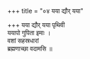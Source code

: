 +++
title = "०४ यया द्यौर् यया"

+++
यया द्यौर् यया पृथिवी  
ययापो गुपिता इमाः ।  
वशां सहस्रधारां  
ब्रह्मणाच्छा वदामसि ॥